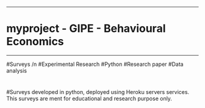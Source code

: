 ------------------------------------------
# myproject - GIPE - Behavioural Economics 
------------------------------------------

#Surveys /n
#Experimental Research
#Python
#Research paper
#Data analysis

#
#Surveys developed in python, deployed using Heroku servers services. This surveys are ment for educational and research purpose only. 
